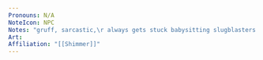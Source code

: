 ```yaml
---
Pronouns: N/A
NoteIcon: NPC
Notes: "gruff, sarcastic,\r always gets stuck babysitting slugblasters (Mercenary)"
Art: 
Affiliation: "[[Shimmer]]"
---
```

